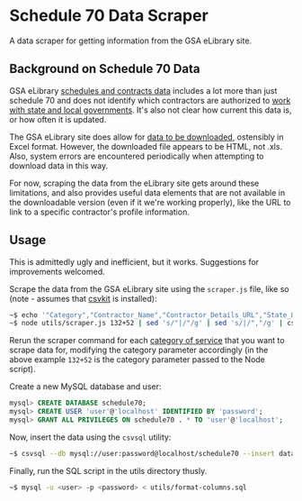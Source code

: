 # Schedule 70 Data Scraper

A data scraper for getting information from the GSA eLibrary site.

## Background on Schedule 70 Data

GSA eLibrary [schedules and contracts data](https://catalog.data.gov/dataset/gsa-elibrary-schedules-and-contracts) includes a lot more than just schedule 70 and does not identify which contractors are authorized to [work with state and local governments](http://www.gsa.gov/portal/content/141511). It's also not clear how current this data is, or how often it is updated.

The GSA eLibrary site does allow for [data to be downloaded](http://www.gsaelibrary.gsa.gov/ElibMain/sinDetails.do?executeQuery=YES&scheduleNumber=70&flag=&filter=&specialItemNumber=132+51), ostensibly in Excel format. However, the downloaded file appears to be HTML, not .xls. Also, system errors are encountered periodically when attempting to download data in this way.

For now, scraping the data from the eLibrary site gets around these limitations, and also provides useful data elements that are not available in the downloadable version (even if it we're working properly), like the URL to link to a specific contractor's profile information.

## Usage

This is admittedly ugly and inefficient, but it works. Suggestions for improvements welcomed.

Scrape the data from the GSA eLibrary site using the ```scraper.js``` file, like so (note - assumes that [csvkit](https://csvkit.readthedocs.io/en/0.9.1/) is installed):

```bash
~$ echo '"Category","Contractor_Name","Contractor_Details_URL","State_Local_Auth","Contract_Number","Phone","Location","Socio_Economic_Indicators","Contractor_TC_Price_List","View_Catalog"' > data/data.csv
~$ node utils/scraper.js 132+52 | sed 's/"|/"/g' | sed 's/|/","/g' | csvcut -c 1-8,10,12 >> data/data.csv
```

Rerun the scraper command for each [category of service](http://www.gsaelibrary.gsa.gov/ElibMain/searchResults.do?searchText=SUBJECT+TO+COOPERATIVE+PURCHASING&searchType=exactWords&x=11&y=4) that you want to scrape data for, modifying the category parameter accordingly (in the above example ```132+52``` is the category parameter passed to the Node script).

Create a new MySQL database and user:

```sql
mysql> CREATE DATABASE schedule70;
mysql> CREATE USER 'user'@'localhost' IDENTIFIED BY 'password';
mysql> GRANT ALL PRIVILEGES ON schedule70 . * TO 'user'@'localhost';
```

Now, insert the data using the ```csvsql``` utility:

```bash
~$ csvsql --db mysql://user:password@localhost/schedule70 --insert data/data.csv
```

Finally, run the SQL script in the utils directory thusly.

```bash
~$ mysql -u <user> -p <password> < utils/format-columns.sql
```
